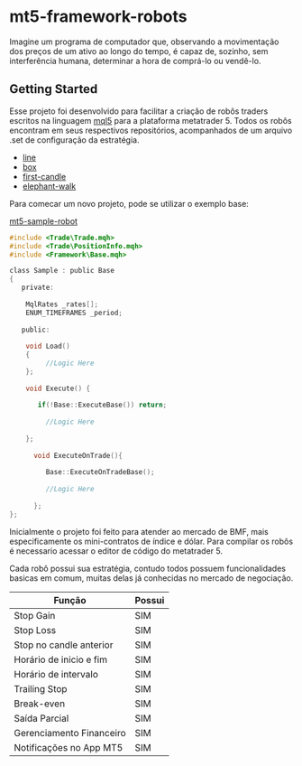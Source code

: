 # mt5-framework-robots

Imagine um programa de computador que, observando a movimentação dos preços de um ativo ao longo do tempo, é capaz de, sozinho, sem interferência humana, determinar a hora de comprá-lo ou vendê-lo.

## Getting Started

Esse projeto foi desenvolvido para facilitar a criação de robôs traders escritos na linguagem [mql5](https://www.mql5.com/pt)
para a plataforma metatrader 5. Todos os robôs encontram em seus respectivos repositórios, acompanhados de um arquivo .set 
de configuração da estratégia.

* [line](https://github.com/erlonfs/mt5-line-robot)
* [box](https://github.com/erlonfs/mt5-box-robot)
* [first-candle](https://github.com/erlonfs/mt5-first-candle-robot)
* [elephant-walk](https://github.com/erlonfs/mt5-elephant-walk-robot)

Para comecar um novo projeto, pode se utilizar o exemplo base:

[mt5-sample-robot](https://github.com/erlonfs/mt5-sample-robot)

```c
#include <Trade\Trade.mqh>
#include <Trade\PositionInfo.mqh>
#include <Framework\Base.mqh>

class Sample : public Base
{
   private:
   
   	MqlRates _rates[];
   	ENUM_TIMEFRAMES _period;     
   
   public:
      
   	void Load() 
   	{
         //Logic Here
   	};
   
   	void Execute() {
   	
   	   if(!Base::ExecuteBase()) return;
      		
         //Logic Here
   		   
   	};
   	
      void ExecuteOnTrade(){
      
         Base::ExecuteOnTradeBase();
         
         //Logic Here
         
      };
};
```

Inicialmente o projeto foi feito para atender ao mercado de BMF, mais especificamente os mini-contratos 
de índice e dólar. Para compilar os robôs é necessario acessar o editor de código do metatrader 5.

Cada robô possui sua estratégia, contudo todos possuem funcionalidades basicas em comum, muitas delas já conhecidas 
no mercado de negociação.

| Função | Possui |
| ------ | ------ |
|Stop Gain | SIM |
|Stop Loss | SIM|
|Stop no candle anterior | SIM|
|Horário de inicio e fim | SIM|
|Horário de intervalo | SIM |
|Trailing Stop | SIM|
|Break-even | SIM|
|Saída Parcial | SIM|
|Gerenciamento Financeiro | SIM|
|Notificações no App MT5 | SIM|